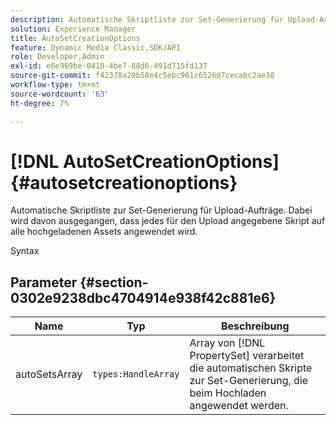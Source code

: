 ```yaml
---
description: Automatische Skriptliste zur Set-Generierung für Upload-Aufträge. Dabei wird davon ausgegangen, dass jedes für den Upload angegebene Skript auf alle hochgeladenen Assets angewendet wird.
solution: Experience Manager
title: AutoSetCreationOptions
feature: Dynamic Media Classic,SDK/API
role: Developer,Admin
exl-id: e6e969be-0410-4be7-88d6-491d715fd137
source-git-commit: f42378a20b58e4c5ebc961c6526d7cecabc2ae38
workflow-type: tm+mt
source-wordcount: '63'
ht-degree: 7%

---
```


# [!DNL AutoSetCreationOptions]{#autosetcreationoptions}

Automatische Skriptliste zur Set-Generierung für Upload-Aufträge. Dabei wird davon ausgegangen, dass jedes für den Upload angegebene Skript auf alle hochgeladenen Assets angewendet wird.

Syntax

## Parameter {#section-0302e9238dbc4704914e938f42c881e6}

| Name | Typ | Beschreibung |
|---|---|---|
| autoSetsArray | `types:HandleArray` | Array von [!DNL PropertySet] verarbeitet die automatischen Skripte zur Set-Generierung, die beim Hochladen angewendet werden. |
